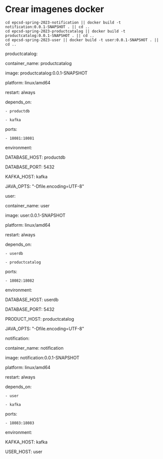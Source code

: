<h1> Crear imagenes docker </h1>

```
cd epcsd-spring-2023-notification || docker build -t notification:0.0.1-SNAPSHOT . || cd ..
cd epcsd-spring-2023-productcatalog || docker build -t productcatalog:0.0.1-SNAPSHOT . || cd ..
cd epcsd-spring-2023-user || docker build -t user:0.0.1-SNAPSHOT . || cd ..
```




productcatalog:

container_name: productcatalog

image: productcatalog:0.0.1-SNAPSHOT

platform: linux/amd64

restart: always

depends_on:

    - productdb

    - kafka

ports:

    - 18081:18081

environment:

DATABASE_HOST: productdb

DATABASE_PORT: 5432

KAFKA_HOST: kafka

JAVA_OPTS: "-Dfile.encoding=UTF-8"

user:

container_name: user

image: user:0.0.1-SNAPSHOT

platform: linux/amd64

restart: always

depends_on:

    - userdb

    - productcatalog

ports:

    - 18082:18082

environment:

DATABASE_HOST: userdb

DATABASE_PORT: 5432

PRODUCT_HOST: productcatalog

JAVA_OPTS: "-Dfile.encoding=UTF-8"

notification:

container_name: notification

image: notification:0.0.1-SNAPSHOT

platform: linux/amd64

restart: always

depends_on:

    - user

    - kafka

ports:

    - 18083:18083

environment:

KAFKA_HOST: kafka

USER_HOST: user
